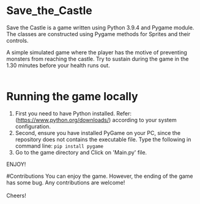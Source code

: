 # Save_the_Castle

Save the Castle is a game written using Python 3.9.4 and Pygame module. The classes are constructed using Pygame methods for Sprites and their controls.

A simple simulated game where the player has the motive of preventing monsters from reaching the castle. Try to sustain during the game in the 1.30 minutes before your health runs out.
<br><br>

# Running the game locally
1. First you need to have Python installed. Refer: 
(https://www.python.org/downloads/)
according to your system configuration.
2. Second, ensure you have installed PyGame on your PC, since the repository does not contains the executable file.
Type the following in command line:
`pip install pygame`
3. Go to the game directory and Click on 'Main.py' file.

ENJOY!

#Contributions
You can enjoy the game. However, the ending of the game has some bug. Any contributions are welcome!<br><br>
Cheers!
